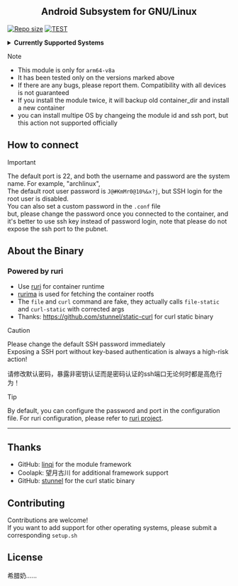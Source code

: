 <h2 align="center">Android Subsystem for GNU/Linux</h2>

[![Repo size](https://img.shields.io/github/repo-size/Moe-hacker/asl?logo=github&logoColor=white)](https://github.com/Moe-hacker/asl)
[![TEST](https://github.com/lin1328/asl/actions/workflows/Test.yml/badge.svg)](https://github.com/lin1328/asl/actions/workflows/Test.yml)

<details>
<summary><strong>Currently Supported Systems</strong></summary>

- archlinux
  - `current`
- alpine
  - 3.20
  - `edge`
- centos
  - `9-Stream`
- debian
  - `bookworm`
  - bullseye
  - buster
  - trixie
- fedora
  - 39
  - 40
  - `41`
- kali
  - `current`
- ubuntu
  - focal
  - `jammy`
  - noble
  - `oracular`

</details>

> [!NOTE]
> - This module is only for `arm64-v8a`
> - It has been tested only on the versions marked above
> - If there are any bugs, please report them. Compatibility with all devices is not guaranteed
> - If you install the module twice, it will backup old container_dir and install a new container
> - you can install multipe OS by changeing the module id and ssh port, but this action not supported officially

## How to connect
> [!IMPORTANT]
> The default port is 22, and both the username and password are the system name. For example, "archlinux",          
> The default root user password is `J@#KmMr0@10%&x?j`, but SSH login for the root user is disabled.        
> You can also set a custom password in the `.conf` file      
> but, please change the password once you connected to the container, and it's better to use ssh key instead of password login, note that please do not expose the ssh port to the pubnet.       
## About the Binary

### Powered by ruri

- Use [ruri](https://github.com/Moe-hacker/ruri) for container runtime
- [rurima](https://github.com/Moe-hacker/rurima) is used for fetching the container rootfs
- The `file` and `curl` command are fake, they actually calls `file-static` and `curl-static` with corrected args
- Thanks: https://github.com/stunnel/static-curl for curl static binary

> [!CAUTION]
> Please change the default SSH password immediately  
> Exposing a SSH port without key-based authentication is always a high-risk action!
>
> 请修改默认密码，暴露非密钥认证而是密码认证的ssh端口无论何时都是高危行为！

> [!TIP]
> By default, you can configure the password and port in the configuration file. For ruri configuration, please refer to [ruri project](https://github.com/Moe-hacker/ruri).

---

## Thanks

- GitHub: [linqi](https://github.com/Lin1328) for the module framework
- Coolapk: 望月古川 for additional framework support
- GitHub: [stunnel](https://github.com/stunnel) for the curl static binary

## Contributing

Contributions are welcome!  
If you want to add support for other operating systems, please submit a corresponding `setup.sh`

## License

希腊奶......
